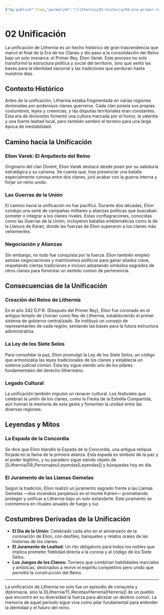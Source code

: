 ```yaml
---
{"dg-publish":true,"permalink":"/lithernia/01-historia/03-era-primer-rey/02-unificacion/","title":"Unificación de Lithernia","tags":["lithernia","historia","evento"]}
---
```


# 02 Unificación

La unificación de Lithernia es un hecho histórico de gran trascendencia que marcó el final de la Era de los Clanes y dio paso a la consolidación del Reino bajo un solo monarca: el Primer Rey, Elion Varek. Este proceso no solo transformó la estructura política y social del territorio, sino que sentó las bases para la identidad nacional y las tradiciones que perduran hasta nuestros días.

## Contexto Histórico

Antes de la unificación, Lithernia estaba fragmentada en varias regiones dominadas por poderosos clanes guerreros. Cada clan poseía sus propias costumbres, leyes y creencias, y las disputas territoriales eran constantes. Esta era de divisiones fomentó una cultura marcada por el honor, la valentía y una fuerte lealtad local, pero también sembró el terreno para una larga época de inestabilidad.

## Camino hacia la Unificación

### Elion Varek: El Arquitecto del Reino

Originario del clan Dorent, Elion Varek destacó desde joven por su sabiduría estratégica y su carisma. Se cuenta que, tras presenciar una batalla especialmente ruinosa entre dos clanes, juró acabar con la guerra interna y forjar un reino unido.

### Las Guerras de la Unión

El camino hacia la unificación no fue pacífico. Durante dos décadas, Elion condujo una serie de campañas militares y alianzas políticas que buscaban someter o integrar a los clanes rivales. Estas conflagraciones, conocidas como las Guerras de la Unión, incluyeron batallas emblemáticas como la de la Llanura de Karan, donde las fuerzas de Elion superaron a los clanes más vehementes.

### Negociación y Alianzas

Sin embargo, no todo fue conquista por la fuerza. Elion también empleó astutas negociaciones y matrimonios políticos para ganar aliados clave, respetando ciertas tradiciones e incluso adoptando símbolos sagrados de otros clanes para fomentar un sentido común de pertenencia.

## Consecuencias de la Unificación

### Creación del Reino de Lithernia

En el año 342 D.P.R. (Después del Primer Rey), Elion fue coronado en el antiguo templo de Lhorian como Rey de Lithernia, estableciendo el primer sistema de gobierno centralizado. Se instituyó un consejo de representantes de cada región, sentando las bases para la futura estructura administrativa.

### La Ley de los Siete Selos

Para consolidar la paz, Elion promulgó la Ley de los Siete Selos, un código que armonizaba las leyes tradicionales de los clanes y establecía un sistema judicial común. Esta ley sigue siendo uno de los pilares fundamentales del derecho litherniano.

### Legado Cultural

La unificación también impulsó un renacer cultural. Los festivales que celebran la unión de los clanes, como la Fiesta de la Estrella Compartida, aún honran la memoria de esta gesta y fomentan la unidad entre las diversas regiones.

## Leyendas y Mitos

### La Espada de la Concordia

Se dice que Elion blandió la Espada de la Concordia, una antigua reliquia forjada en la llama de la primera alianza. Esta espada es símbolo de la paz y el poder legítimo, y su paradero sigue siendo objeto de [[Lithernia/09_Personajes/Leyendas\|Leyendas]] y búsquedas hoy en día.

### El Juramento de las Llamas Gemelas

Según la tradición, Elion realizó un juramento sagrado frente a las Llamas Gemelas —dos incendios perpetuos en el monte Kalren— prometiendo proteger y unificar a Lithernia bajo un solo estandarte. Este juramento se conmemora en rituales anuales de fuego y luz.

## Costumbres Derivadas de la Unificación

- **El Día de la Unión:** Celebrado cada año en el aniversario de la coronación de Elion, con desfiles, banquetes y relatos orales de las historias de los clanes.
- **El Juramento de Lealtad:** Un rito obligatorio para todos los nobles que implica prometer fidelidad directa a la corona y al código de los Siete Selos.
- **Los Juegos de los Clanes:** Torneos que combinan habilidades marciales y artísticas, destinados a revivir el espíritu competitivo pero unido que permitió la construcción del Reino.

---

La unificación de Lithernia no solo fue un episodio de conquista y diplomacia, sino la [[Lithernia/11_Recetas/Herreria\|Herreria]] de un pueblo que encontró en su diversidad la fuerza para abrazar un destino común. La memoria de aquel periodo sigue viva como pilar fundamental para entender la identidad y el futuro del reino.